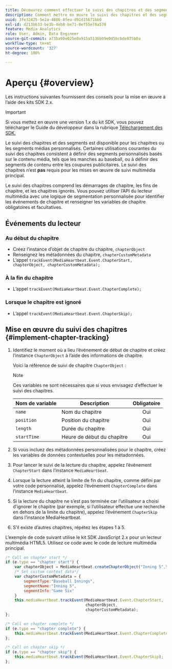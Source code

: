 ```yaml
---
title: Découvrez comment effectuer le suivi des chapitres et des segments présentés
description: Comment mettre en œuvre le suivi des chapitres et des segments avec le SDK Media.
uuid: 3fe32425-5e2a-4886-8fea-d91d15671bb0
exl-id: d213b633-be3b-4eb8-be71-0ef55e78a570
feature: Media Analytics
role: User, Admin, Data Engineer
source-git-commit: a73ba98e025e0a915a5136bb9e0d5bcbde875b0a
workflow-type: tm+mt
source-wordcount: '327'
ht-degree: 100%

---
```


# Aperçu {#overview}

Les instructions suivantes fournissent des conseils pour la mise en œuvre à l’aide des kits SDK 2.x.

>[!IMPORTANT]
> 
> Si vous mettez en œuvre une version 1.x du kit SDK, vous pouvez télécharger le Guide du développeur dans la rubrique [Téléchargement des SDK.](/help/getting-started/download-sdks.md)

Le suivi des chapitres et des segments est disponible pour les chapitres ou les segments médias personnalisés. Certaines utilisations courantes du suivi des chapitres consistent à définir des segments personnalisés basés sur le contenu média, tels que les manches au baseball, ou à définir des segments de contenu entre les coupures publicitaires. Le suivi des chapitres n’est **pas** requis pour les mises en œuvre de suivi multimédia principal.

Le suivi des chapitres comprend les démarrages de chapitre, les fins de chapitre, et les chapitres ignorés. Vous pouvez utiliser l’API du lecteur multimédia avec une logique de segmentation personnalisée pour identifier les événements de chapitre et renseigner les variables de chapitre obligatoires et facultatives.

## Événements du lecteur

### Au début du chapitre

* Créez l’instance d’objet de chapitre du chapitre, `chapterObject`
* Renseignez les métadonnées du chapitre, `chapterCustomMetadata`
* L’appel `trackEvent(MediaHeartbeat.Event.ChapterStart, chapterObject, chapterCustomMetadata);`

### À la fin du chapitre

* L’appel `trackEvent(MediaHeartbeat.Event.ChapterComplete);`

### Lorsque le chapitre est ignoré

* L’appel `trackEvent(MediaHeartbeat.Event.ChapterSkip);`

## Mise en œuvre du suivi des chapitres {#implement-chapter-tracking}

1. Identifiez le moment où a lieu l’événement de début de chapitre et créez l’instance `ChapterObject` à l’aide des informations de chapitre.

   Voici la référence de suivi de chapitre `ChapterObject` :

   >[!NOTE]
   >
   >Ces variables ne sont nécessaires que si vous envisagez d’effectuer le suivi des chapitres.

   | Nom de variable | Description | Obligatoire |
   | --- | --- | :---: |
   | `name` | Nom du chapitre | Oui |
   | `position` | Position du chapitre | Oui |
   | `length` | Durée du chapitre | Oui |
   | `startTime` | Heure de début du chapitre | Oui |

1. Si vous incluez des métadonnées personnalisées pour le chapitre, créez les variables de données contextuelles pour les métadonnées.
1. Pour lancer le suivi de la lecture du chapitre, appelez l’événement `ChapterStart` dans l’instance `MediaHeartbeat`.
1. Lorsque la lecture atteint la limite de fin du chapitre, comme défini par votre code personnalisé, appelez l’événement `ChapterComplete` dans l’instance `MediaHeartbeat`.
1. Si la lecture du chapitre ne s’est pas terminée car l’utilisateur a choisi d’ignorer le chapitre (par exemple, si l’utilisateur effectue une recherche en dehors de la limite du chapitre), appelez l’événement `ChapterSkip` dans l’instance MediaHeartbeat.
1. S’il existe d’autres chapitres, répétez les étapes 1 à 5.

L’exemple de code suivant utilise le kit SDK JavaScript 2.x pour un lecteur multimédia HTML5. Utilisez ce code avec le code de lecture multimédia principal.

```js
/* Call on chapter start */
if (e.type == "chapter start") {
    var chapterObject = MediaHeartbeat.createChapterObject("Inning 5",5,500,2500);
    /* Set custom context data*/
    var chapterCustomMetadata = {
        segmentType:"Baseball Innings",
        segmentName:"Inning 5",
        segmentInfo:"Game Six"
    }
    this.mediaHeartbeat.trackEvent(MediaHeartbeat.Event.ChapterStart,  
                                   chapterObject,  
                                   chapterCustomMetadata);
};

/* Call on chapter complete */
if (e.type == "chapter complete") {
    this.mediaHeartbeat.trackEvent(MediaHeartbeat.Event.ChapterComplete);
};

/* Call on chapter skip */
if (e.type == "chapter skip") {
    this.mediaHeartbeat.trackEvent(MediaHeartbeat.Event.ChapterSkip);
};
```
